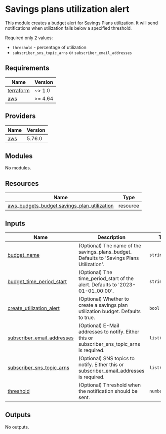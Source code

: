 # Savings plans utilization alert

This module creates a budget alert for Savings Plans utilization. It will send notifications when utilization falls below a specified threshold.

Required only 2 values:
- `threshold` - percentage of utilization
- `subscriber_sns_topic_arns` or `subscriber_email_addresses` 


<!-- BEGINNING OF PRE-COMMIT-TERRAFORM DOCS HOOK -->
## Requirements

| Name | Version |
|------|---------|
| <a name="requirement_terraform"></a> [terraform](#requirement\_terraform) | ~> 1.0 |
| <a name="requirement_aws"></a> [aws](#requirement\_aws) | >= 4.64 |

## Providers

| Name | Version |
|------|---------|
| <a name="provider_aws"></a> [aws](#provider\_aws) | 5.76.0 |

## Modules

No modules.

## Resources

| Name | Type |
|------|------|
| [aws_budgets_budget.savings_plan_utilization](https://registry.terraform.io/providers/hashicorp/aws/latest/docs/resources/budgets_budget) | resource |

## Inputs

| Name | Description | Type | Default | Required |
|------|-------------|------|---------|:--------:|
| <a name="input_budget_name"></a> [budget\_name](#input\_budget\_name) | (Optional) The name of the savings\_plans\_budget. Defaults to 'Savings Plans Utilization'. | `string` | `"Savings Plans Utilization"` | no |
| <a name="input_budget_time_period_start"></a> [budget\_time\_period\_start](#input\_budget\_time\_period\_start) | (Optional) The time\_period\_start of the alert. Defaults to '2023-01-01\_00:00'. | `string` | `"2023-01-01_00:00"` | no |
| <a name="input_create_utilization_alert"></a> [create\_utilization\_alert](#input\_create\_utilization\_alert) | (Optional) Whether to create a savings plan utilization budget. Defaults to true. | `bool` | `true` | no |
| <a name="input_subscriber_email_addresses"></a> [subscriber\_email\_addresses](#input\_subscriber\_email\_addresses) | (Optional) E-Mail addresses to notify. Either this or subscriber\_sns\_topic\_arns is required. | `list(string)` | `[]` | no |
| <a name="input_subscriber_sns_topic_arns"></a> [subscriber\_sns\_topic\_arns](#input\_subscriber\_sns\_topic\_arns) | (Optional) SNS topics to notify. Either this or subscriber\_email\_addresses is required. | `list(string)` | `[]` | no |
| <a name="input_threshold"></a> [threshold](#input\_threshold) | (Optional) Threshold when the notification should be sent. | `number` | `90` | no |

## Outputs

No outputs.
<!-- END OF PRE-COMMIT-TERRAFORM DOCS HOOK -->
